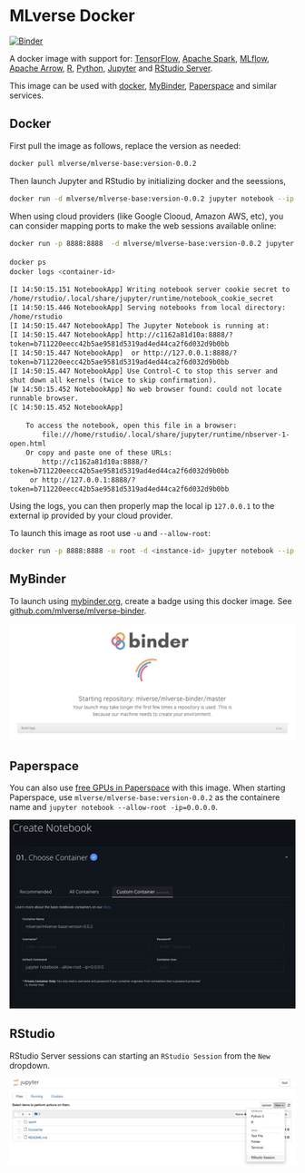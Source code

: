 # MLverse Docker
[![Binder](http://mybinder.org/badge.svg)](http://mybinder.org/v2/gh/mlverse/mlverse-binder/master)

A docker image with support for: [TensorFlow](https://www.tensorflow.org), [Apache Spark](http://spark.apache.org), [MLflow](https://mlflow.org), [Apache Arrow](https://arrow.apache.org), [R](https://www.r-project.org/), [Python](https://www.python.org), [Jupyter](https://jupyter.org/) and [RStudio Server](https://www.rstudio.com/products/rstudio/download-server/).

This image can be used with [docker](#docker), [MyBinder](#mybinder), [Paperspace](#paperspace) and similar services.

## Docker

First pull the image as follows, replace the version as needed:

```bash
docker pull mlverse/mlverse-base:version-0.0.2
```

Then launch Jupyter and RStudio by initializing docker and the seessions,

```bash
docker run -d mlverse/mlverse-base:version-0.0.2 jupyter notebook --ip 0.0.0.0
```

When using cloud providers (like Google Clooud, Amazon AWS, etc), you can consider mapping ports to make the web sessions available online:

```bash
docker run -p 8888:8888  -d mlverse/mlverse-base:version-0.0.2 jupyter notebook --ip 0.0.0.0

docker ps
docker logs <container-id>
```
```
[I 14:50:15.151 NotebookApp] Writing notebook server cookie secret to /home/rstudio/.local/share/jupyter/runtime/notebook_cookie_secret
[I 14:50:15.446 NotebookApp] Serving notebooks from local directory: /home/rstudio
[I 14:50:15.447 NotebookApp] The Jupyter Notebook is running at:
[I 14:50:15.447 NotebookApp] http://c1162a81d10a:8888/?token=b711220eecc42b5ae9581d5319ad4ed44ca2f6d032d9b0bb
[I 14:50:15.447 NotebookApp]  or http://127.0.0.1:8888/?token=b711220eecc42b5ae9581d5319ad4ed44ca2f6d032d9b0bb
[I 14:50:15.447 NotebookApp] Use Control-C to stop this server and shut down all kernels (twice to skip confirmation).
[W 14:50:15.452 NotebookApp] No web browser found: could not locate runnable browser.
[C 14:50:15.452 NotebookApp] 
    
    To access the notebook, open this file in a browser:
        file:///home/rstudio/.local/share/jupyter/runtime/nbserver-1-open.html
    Or copy and paste one of these URLs:
        http://c1162a81d10a:8888/?token=b711220eecc42b5ae9581d5319ad4ed44ca2f6d032d9b0bb
     or http://127.0.0.1:8888/?token=b711220eecc42b5ae9581d5319ad4ed44ca2f6d032d9b0bb
```

Using the logs, you can then properly map the local ip `127.0.0.1` to the external ip provided by your cloud provider.

To launch this image as root use `-u` and `--allow-root`:

```bash
docker run -p 8888:8888 -u root -d <instance-id> jupyter notebook --ip 0.0.0.0 --allow-root
```

## MyBinder

To launch using [mybinder.org](https://mybinder.org), create a badge using this docker image. See [github.com/mlverse/mlverse-binder](https://github.com/mlverse/mlverse-binder).

[![](images/mlverse-mybinder.png)](https://github.com/mlverse/mlverse-binder)

## Paperspace

You can also use [free GPUs in Paperspace](https://blog.paperspace.com/paperspace-launches-gradient-community-notebooks/) with this image. When starting Paperspace, use `mlverse/mlverse-base:version-0.0.2` as the containere name and `jupyter notebook --allow-root -ip=0.0.0.0`.

![](images/mlverse-paperspace.png)

## RStudio

RStudio Server sessions can starting an `RStudio Session` from the `New` dropdown.

![](images/mlverse-rstudio.png)
